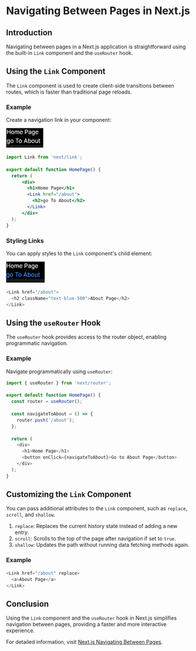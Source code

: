 # Navigating Between Pages in Next.js

## Introduction

Navigating between pages in a Next.js application is straightforward using the built-in `Link` component and the `useRouter` hook.

## Using the `Link` Component

The `Link` component is used to create client-side transitions between routes, which is faster than traditional page reloads.

### Example

Create a navigation link in your component:

![image-20240713164112715](assets/image-20240713164112715.png)

```jsx
import Link from 'next/link';

export default function HomePage() {
  return (
      <div>
        <h1>Home Page</h1>
        <Link href="/about">
          <h2>go To About</h2>
        </Link>
      </div>
  );
}
```

### Styling Links

You can apply styles to the `Link` component's child element:

![image-20240713164806920](assets/image-20240713164806920.png)

```javascript
<Link href="/about">
  <h2 className="text-blue-500">About Page</h2>
</Link>
```

## Using the `useRouter` Hook

The `useRouter` hook provides access to the router object, enabling programmatic navigation.

### Example

Navigate programmatically using `useRouter`:

```javascript
import { useRouter } from 'next/router';

export default function HomePage() {
  const router = useRouter();

  const navigateToAbout = () => {
    router.push('/about');
  };

  return (
    <div>
      <h1>Home Page</h1>
      <button onClick={navigateToAbout}>Go to About Page</button>
    </div>
  );
}
```

## Customizing the `Link` Component

You can pass additional attributes to the `Link` component, such as `replace`, `scroll`, and `shallow`.

1. `replace`: Replaces the current history state instead of adding a new entry.
2. `scroll`: Scrolls to the top of the page after navigation if set to `true`.
3. `shallow`:  Updates the path without running data fetching methods again.

### Example

```javascript
<Link href="/about" replace>
  <a>About Page</a>
</Link>
```

## Conclusion

Using the `Link` component and the `useRouter` hook in Next.js simplifies navigation between pages, providing a faster and more interactive experience.

For detailed information, visit [Next.js Navigating Between Pages](https://nextjs.org/learn/dashboard-app/navigating-between-pages).